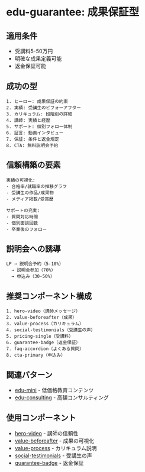 # edu-guarantee: 成果保証型

## 適用条件
- 受講料5-50万円
- 明確な成果定義可能
- 返金保証可能

## 成功の型
```
1. ヒーロー: 成果保証の約束
2. 実績: 受講生のビフォーアフター
3. カリキュラム: 段階別の詳細
4. 講師: 実績と経歴
5. サポート: 個別フォロー体制
6. 証言: 動画インタビュー
7. 保証: 条件と返金規定
8. CTA: 無料説明会予約
```

## 信頼構築の要素
```
実績の可視化:
- 合格率/就職率の推移グラフ
- 受講生の作品/成果物
- メディア掲載/受賞歴

サポートの充実:
- 質問対応時間
- 個別面談回数
- 卒業後のフォロー
```

## 説明会への誘導
```
LP → 説明会予約（5-10%）
  → 説明会参加（70%）
  → 申込み（30-50%）
```

## 推奨コンポーネント構成
```
1. hero-video（講師メッセージ）
2. value-beforeafter（成果）
3. value-process（カリキュラム）
4. social-testimonials（受講生の声）
5. pricing-single（受講料）
6. guarantee-badge（返金保証）
7. faq-accordion（よくある質問）
8. cta-primary（申込み）
```

## 関連パターン
- [edu-mini](../patterns/edu-mini.md) - 低価格教育コンテンツ
- [edu-consulting](../patterns/edu-consulting.md) - 高額コンサルティング

## 使用コンポーネント
- [hero-video](../components/hero/hero-video.md) - 講師の信頼性
- [value-beforeafter](../components/features/value-beforeafter.md) - 成果の可視化
- [value-process](../components/features/value-process.md) - カリキュラム説明
- [social-testimonials](../components/social-proof/social-testimonials.md) - 受講生の声
- [guarantee-badge](../components/special/guarantee-badge.md) - 返金保証